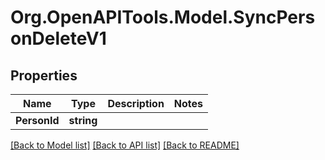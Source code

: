 # Org.OpenAPITools.Model.SyncPersonDeleteV1

## Properties

Name | Type | Description | Notes
------------ | ------------- | ------------- | -------------
**PersonId** | **string** |  | 

[[Back to Model list]](../../README.md#documentation-for-models) [[Back to API list]](../../README.md#documentation-for-api-endpoints) [[Back to README]](../../README.md)

